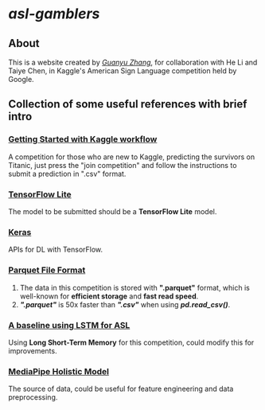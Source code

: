 # ***asl-gamblers***
## About

This is a website created by *[Guanyu Zhang](https://github.com/TonyZhang2004)*, for collaboration with He Li and Taiye Chen, in Kaggle's American Sign Language competition held by Google.

## Collection of some useful references with brief intro

### **[Getting Started with Kaggle workflow](https://www.kaggle.com/competitions/titanic)**

A competition for those who are new to Kaggle, predicting the survivors on Titanic, just press the "join competition" and follow the instructions to submit a prediction in ".csv" format.

### **[TensorFlow Lite](https://www.tensorflow.org/lite)**

The model to be submitted should be a **TensorFlow Lite** model.

### **[Keras](https://keras.io/)**

APIs for DL with TensorFlow.

### **[Parquet File Format](https://towardsdatascience.com/demystifying-the-parquet-file-format-13adb0206705)**

1. The data in this competition is stored with **".parquet"** format, which is well-known for **efficient storage** and **fast read speed**.
2. ***".parquet"*** is 50x faster than ***".csv"*** when using ***pd.read_csv()***.

### **[A baseline using LSTM for ASL](https://www.kaggle.com/code/stanptown/lstm-baseline-for-starters-sign-language-eeff0f)**

Using **Long Short-Term Memory** for this competition, could modify this for improvements.

### **[MediaPipe Holistic Model](https://github.com/google/mediapipe/blob/master/docs/solutions/holistic.md)**

The source of data, could be useful for feature engineering and data preprocessing.


